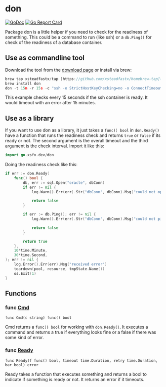 # don

[![GoDoc](https://img.shields.io/badge/pkg.go.dev-doc-blue)](http://pkg.go.dev/go.xsfx.dev/don)
[![Go Report Card](https://goreportcard.com/badge/go.xsfx.dev/don)](https://goreportcard.com/report/go.xsfx.dev/don)

Package don is a little helper if you need to check for the readiness of something.
This could be a command to run (like ssh) or a `db.Ping()` for check of the readiness
of a database container.

## Use as commandline tool

Download the tool from the [download page](https://github.com/xsteadfastx/don/releases) or
install via brew:

```go
brew tap xsteadfastx/tap [https://github.com/xsteadfastx/homebrew-tap](https://github.com/xsteadfastx/homebrew-tap)
brew install don
don -t 15m -r 15s -c "ssh -o StrictHostKeyChecking=no -o ConnectTimeout=10 root@container"
```

This example checks every 15 seconds if the ssh container is ready. It would timeout with an
error after 15 minutes.

## Use as a library

If you want to use don as a library, it just takes a `func() bool` in `don.Ready()`
have a function that runs the readiness check and returns `true` or `false` if its
ready or not. The second argument is the overall timeout and
the third argument is the check interval. Import it like this:

```go
import go.xsfx.dev/don
```

Doing the readiness check like this:

```go
if err := don.Ready(
	func() bool {
		db, err := sql.Open("oracle", dbConn)
		if err != nil {
			log.Warn().Err(err).Str("dbConn", dbConn).Msg("could not open connection")

			return false
		}

		if err := db.Ping(); err != nil {
			log.Warn().Err(err).Str("dbConn", dbConn).Msg("could not ping")

			return false
		}

		return true
	},
	10*time.Minute,
	30*time.Second,
); err != nil {
	log.Error().Err(err).Msg("received error")
	teardown(pool, resource, tmpState.Name())
	os.Exit(1)
}
```

## Functions

### func [Cmd](/don.go#L69)

`func Cmd(c string) func() bool`

Cmd returns a `func() bool` for working with `don.Ready()`. It executes a command and
returns a true if everything looks fine or a false if there was some kind of error.

### func [Ready](/don.go#L87)

`func Ready(f func() bool, timeout time.Duration, retry time.Duration, bar bool) error`

Ready takes a function that executes something and returns a bool to indicate if
something is ready or not. It returns an error if it timeouts.

